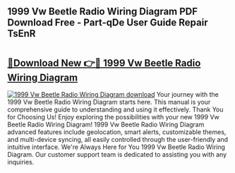 ## 1999 Vw Beetle Radio Wiring Diagram PDF Download Free - Part-qDe User Guide Repair TsEnR

# <h2><a href="http://dfl3ct.blite.top/?on=1999+Vw+Beetle+Radio+Wiring+Diagram">🔗Download New 👉🔴 1999 Vw Beetle Radio Wiring Diagram</a></h2>

[![1999 Vw Beetle Radio Wiring Diagram download](https://i.imgur.com/lujVjoI.png)](http://dfl3ct.blite.top/?on=1999+Vw+Beetle+Radio+Wiring+Diagram)
Your journey with the 1999 Vw Beetle Radio Wiring Diagram starts here. This manual is your comprehensive guide to understanding and using it effectively. Thank You for Choosing Us! Enjoy exploring the possibilities with your new 1999 Vw Beetle Radio Wiring Diagram! 1999 Vw Beetle Radio Wiring Diagram advanced features include geolocation, smart alerts, customizable themes, and multi-device syncing, all easily controlled through the user-friendly and intuitive interface. We're Always Here for You 1999 Vw Beetle Radio Wiring Diagram. Our customer support team is dedicated to assisting you with any inquiries.
